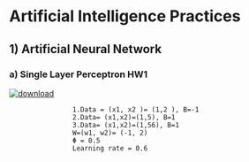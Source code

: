 # Artificial Intelligence Practices
##         1) Artificial Neural Network
###                   a) Single Layer Perceptron HW1
[        ![download](https://user-images.githubusercontent.com/106076072/198830353-1f5d8a4d-3051-41da-b6f1-4ba749e2668a.jpg)
](https://images.deepai.org/glossary-terms/perceptron-6168423.jpg)

                    1.Data = (x1, x2 )= (1,2 ), B=-1
                    2.Data= (x1,x2)=(1,5), B=1
                    3.Data= (x1,x2)=(1,56), B=1
                    W=(w1, w2)= (-1, 2)
                    Φ = 0.5
                    Learning rate = 0.6
